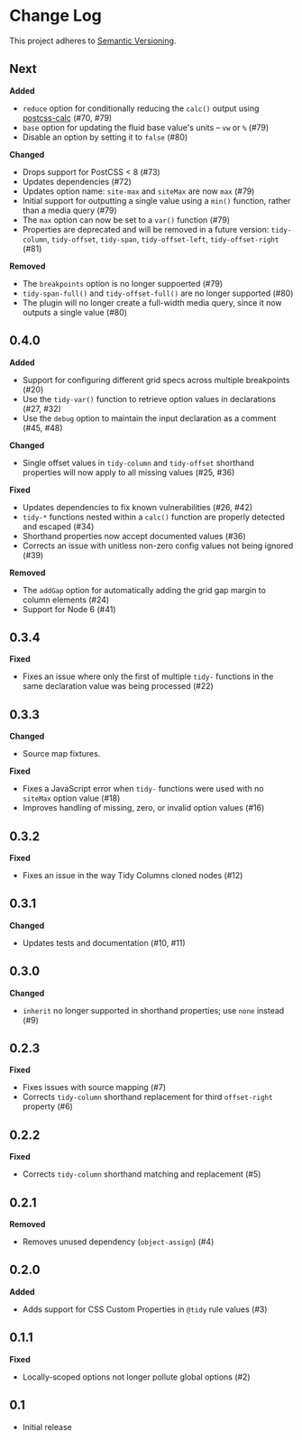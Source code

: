 # Change Log
This project adheres to [Semantic Versioning](http://semver.org/).

## Next

**Added**

- `reduce` option for conditionally reducing the `calc()` output using [postcss-calc](https://github.com/postcss/postcss-calc/) (#70, #79)
- `base` option for updating the fluid base value's units – `vw` or `%` (#79)
- Disable an option by setting it to `false` (#80)

**Changed**

- Drops support for PostCSS < 8 (#73)
- Updates dependencies (#72)
- Updates option name: `site-max` and `siteMax` are now `max` (#79)
- Initial support for outputting a single value using a `min()` function, rather than a media query (#79)
- The `max` option can now be set to a `var()` function (#79)
- Properties are deprecated and will be removed in a future version: `tidy-column`, `tidy-offset`, `tidy-span`, `tidy-offset-left`, `tidy-offset-right` (#81)

**Removed**

- The `breakpoints` option is no longer suppoerted (#79)
- `tidy-span-full()` and `tidy-offset-full()` are no longer supported (#80)
- The plugin will no longer create a full-width media query, since it now outputs a single value (#80)

## 0.4.0

**Added**

- Support for configuring different grid specs across multiple breakpoints (#20)
- Use the `tidy-var()` function to retrieve option values in declarations (#27, #32)
- Use the `debug` option to maintain the input declaration as a comment (#45, #48)

**Changed**

- Single offset values in `tidy-column` and `tidy-offset` shorthand properties will now apply to all missing values (#25, #36)

**Fixed**

- Updates dependencies to fix known vulnerabilities (#26, #42)
- `tidy-*` functions nested within a `calc()` function are properly detected and escaped (#34)
- Shorthand properties now accept documented values (#36)
- Corrects an issue with unitless non-zero config values not being ignored (#39)

**Removed**

- The `addGap` option for automatically adding the grid gap margin to column elements (#24)
- Support for Node 6 (#41)

## 0.3.4

**Fixed**

- Fixes an issue where only the first of multiple `tidy-` functions in the same declaration value was being processed (#22)

## 0.3.3

**Changed**

- Source map fixtures.

**Fixed**

- Fixes a JavaScript error when `tidy-` functions were used with no `siteMax` option value (#18)
- Improves handling of missing, zero, or invalid option values (#16)

## 0.3.2

**Fixed**

- Fixes an issue in the way Tidy Columns cloned nodes (#12)

## 0.3.1

**Changed**

- Updates tests and documentation (#10, #11)

## 0.3.0

**Changed**

- `inherit` no longer supported in shorthand properties; use `none` instead (#9)

## 0.2.3

**Fixed**

- Fixes issues with source mapping (#7)
- Corrects `tidy-column` shorthand replacement for third `offset-right` property (#6)

## 0.2.2

**Fixed**

- Corrects `tidy-column` shorthand matching and replacement (#5)

## 0.2.1

**Removed**

- Removes unused dependency (`object-assign`) (#4)

## 0.2.0

**Added**

- Adds support for CSS Custom Properties in `@tidy` rule values (#3)

## 0.1.1

**Fixed**

- Locally-scoped options not longer pollute global options (#2)

## 0.1

- Initial release
